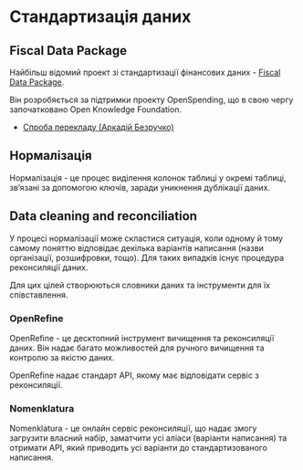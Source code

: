 # Стандартизація даних

## Fiscal Data Package

Найбільш відомий проект зі стандартизації фінансових даних - [Fiscal Data Package](http://fiscal.dataprotocols.org/spec/#data-files).

Він розробяється за підтримки проекту OpenSpending, що в свою чергу започатковано Open Knowledge Foundation.

* [Спроба перекладу (Аркадій Безручко)](https://docs.google.com/document/d/1yjLJVbLW0Bj9amuuMlOKsUt97Dk41eTNUBsApZGwyJw/edit)


## Нормалізація

Нормалізація - це процес виділення колонок таблиці у окремі таблиці, зв’язані за допомогою ключів, заради уникнення дублікації даних.

## Data cleaning and reconciliation

У процесі нормалізації може скластися ситуація, коли одному й тому самому поняттю відповідає декілька варіантів написання (назви організації, розшифровки, тощо). Для таких випадків існує процедура реконсиляції даних.

Для цих цілей створюються словники даних та інструменти для їх співставлення.

### OpenRefine

OpenRefine - це десктопний інструмент вичищення та реконсиляції даних. Він надає багато можливостей для ручного вичищення та контролю за якістю даних.

OpenRefine надає стандарт API, якому має відповідати сервіс з реконсиляції.

### Nomenklatura

Nomenklatura - це онлайн сервіс реконсиляції, що надає змогу загрузити власний набір, заматчити усі аліаси (варіанти написання) та отримати API, який приводить усі варіанти до стандартизованого написання.

